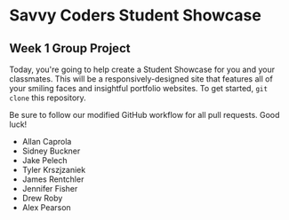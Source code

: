 # Savvy Coders Student Showcase
## Week 1 Group Project

Today, you're going to help create a Student Showcase for you and your classmates. This will be a responsively-designed site that features all of your smiling faces and insightful portfolio websites. To get started, `git clone` this repository.

Be sure to follow our modified GitHub workflow for all pull requests. Good luck!

+ Allan Caprola
+ Sidney Buckner
+ Jake Pelech
+ Tyler Krszjzaniek
+ James Rentchler
+ Jennifer Fisher
+ Drew Roby
+ Alex Pearson
